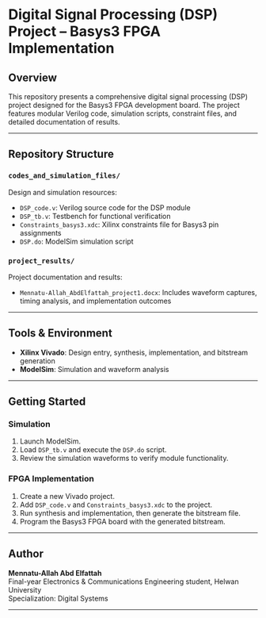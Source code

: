 
# Digital Signal Processing (DSP) Project – Basys3 FPGA Implementation

## Overview
This repository presents a comprehensive digital signal processing (DSP) project designed for the Basys3 FPGA development board. The project features modular Verilog code, simulation scripts, constraint files, and detailed documentation of results.

---

## Repository Structure

### `codes_and_simulation_files/`
Design and simulation resources:
- `DSP_code.v`: Verilog source code for the DSP module
- `DSP_tb.v`: Testbench for functional verification
- `Constraints_basys3.xdc`: Xilinx constraints file for Basys3 pin assignments
- `DSP.do`: ModelSim simulation script

### `project_results/`
Project documentation and results:
- `Mennatu-Allah_AbdElfattah_project1.docx`: Includes waveform captures, timing analysis, and implementation outcomes

---

## Tools & Environment
- **Xilinx Vivado**: Design entry, synthesis, implementation, and bitstream generation
- **ModelSim**: Simulation and waveform analysis

---

## Getting Started

### Simulation
1. Launch ModelSim.
2. Load `DSP_tb.v` and execute the `DSP.do` script.
3. Review the simulation waveforms to verify module functionality.

### FPGA Implementation
1. Create a new Vivado project.
2. Add `DSP_code.v` and `Constraints_basys3.xdc` to the project.
3. Run synthesis and implementation, then generate the bitstream file.
4. Program the Basys3 FPGA board with the generated bitstream.


---

## Author

**Mennatu-Allah Abd Elfattah**  
Final-year Electronics & Communications Engineering student, Helwan University  
Specialization: Digital Systems

---